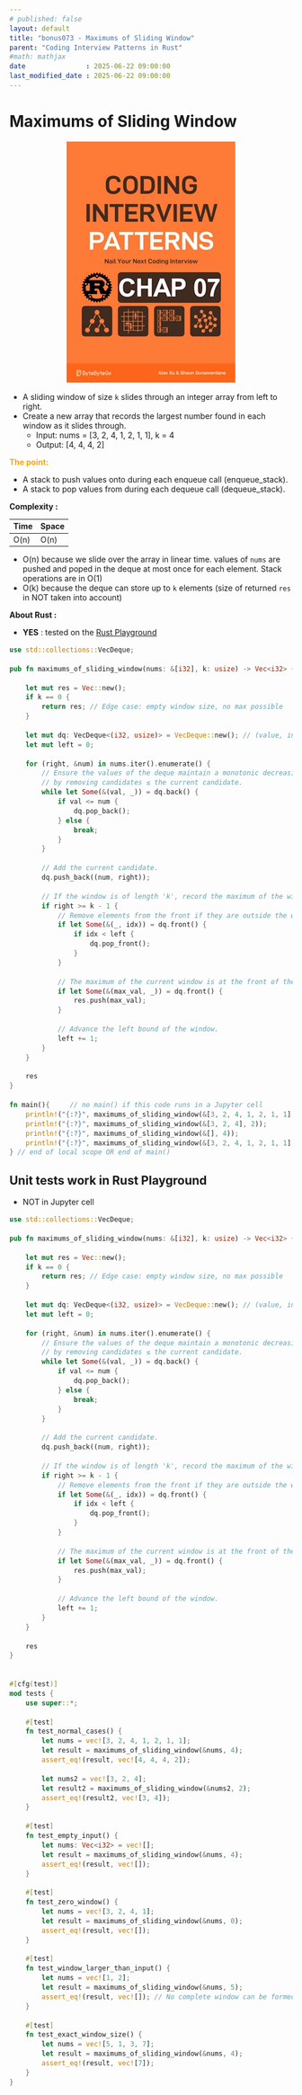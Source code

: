 ```yaml
---
# published: false
layout: default
title: "bonus073 - Maximums of Sliding Window"
parent: "Coding Interview Patterns in Rust"
#math: mathjax
date               : 2025-06-22 09:00:00
last_modified_date : 2025-06-22 09:00:00
---
```


# Maximums of Sliding Window

<div align="center">
<img src="../assets/chap_07.webp" alt="" width="300" loading="lazy"/>
</div>

* A sliding window of size ``k`` slides through an integer array from left to right. 
* Create a new array that records the largest number found in each window as it slides through.
    * Input: nums = [3, 2, 4, 1, 2, 1, 1], k = 4
    * Output: [4, 4, 4, 2]

<span style="color:orange"><b>The point:</b></span>

* A stack to push values onto during each enqueue call (enqueue_stack).
* A stack to pop values from during each dequeue call (dequeue_stack).

**Complexity :**

| Time | Space |
|------|-------|
| O(n) | O(n)  |

* O(n) because we slide over the array in linear time. values of ``nums`` are pushed and poped in the deque at most once
for each element. Stack operations are in O(1)
* O(k) because the deque can store up to ``k`` elements (size of returned ``res`` in NOT taken into account) 

**About Rust :**
* **YES** : tested on the [Rust Playground](https://play.rust-lang.org/)

<!-- 
<span style="color:red"><b>TODO : </b></span> 
* Add comments in the source code        
 -->

<!-- * <span style="color:lime"><b>Preferred solution?</b></span>      -->



```rust
use std::collections::VecDeque;

pub fn maximums_of_sliding_window(nums: &[i32], k: usize) -> Vec<i32> {
    
    let mut res = Vec::new();
    if k == 0 {
        return res; // Edge case: empty window size, no max possible
    }
    
    let mut dq: VecDeque<(i32, usize)> = VecDeque::new(); // (value, index)
    let mut left = 0;

    for (right, &num) in nums.iter().enumerate() {
        // Ensure the values of the deque maintain a monotonic decreasing order
        // by removing candidates ≤ the current candidate.
        while let Some(&(val, _)) = dq.back() {
            if val <= num {
                dq.pop_back();
            } else {
                break;
            }
        }

        // Add the current candidate.
        dq.push_back((num, right));

        // If the window is of length 'k', record the maximum of the window.
        if right >= k - 1 {
            // Remove elements from the front if they are outside the window.
            if let Some(&(_, idx)) = dq.front() {
                if idx < left {
                    dq.pop_front();
                }
            }

            // The maximum of the current window is at the front of the deque.
            if let Some(&(max_val, _)) = dq.front() {
                res.push(max_val);
            }

            // Advance the left bound of the window.
            left += 1;
        }
    }

    res
}

fn main(){     // no main() if this code runs in a Jupyter cell 
    println!("{:?}", maximums_of_sliding_window(&[3, 2, 4, 1, 2, 1, 1], 4)); // [4, 4, 4, 2]
    println!("{:?}", maximums_of_sliding_window(&[3, 2, 4], 2));             // [3, 4]
    println!("{:?}", maximums_of_sliding_window(&[], 4));                    // []
    println!("{:?}", maximums_of_sliding_window(&[3, 2, 4, 1, 2, 1, 1], 0)); // []
} // end of local scope OR end of main()       
```

## Unit tests work in Rust Playground
* NOT in Jupyter cell


```rust
use std::collections::VecDeque;

pub fn maximums_of_sliding_window(nums: &[i32], k: usize) -> Vec<i32> {
    
    let mut res = Vec::new();
    if k == 0 {
        return res; // Edge case: empty window size, no max possible
    }
    
    let mut dq: VecDeque<(i32, usize)> = VecDeque::new(); // (value, index)
    let mut left = 0;

    for (right, &num) in nums.iter().enumerate() {
        // Ensure the values of the deque maintain a monotonic decreasing order
        // by removing candidates ≤ the current candidate.
        while let Some(&(val, _)) = dq.back() {
            if val <= num {
                dq.pop_back();
            } else {
                break;
            }
        }

        // Add the current candidate.
        dq.push_back((num, right));

        // If the window is of length 'k', record the maximum of the window.
        if right >= k - 1 {
            // Remove elements from the front if they are outside the window.
            if let Some(&(_, idx)) = dq.front() {
                if idx < left {
                    dq.pop_front();
                }
            }

            // The maximum of the current window is at the front of the deque.
            if let Some(&(max_val, _)) = dq.front() {
                res.push(max_val);
            }

            // Advance the left bound of the window.
            left += 1;
        }
    }

    res
}


#[cfg(test)]
mod tests {
    use super::*;

    #[test]
    fn test_normal_cases() {
        let nums = vec![3, 2, 4, 1, 2, 1, 1];
        let result = maximums_of_sliding_window(&nums, 4);
        assert_eq!(result, vec![4, 4, 4, 2]);

        let nums2 = vec![3, 2, 4];
        let result2 = maximums_of_sliding_window(&nums2, 2);
        assert_eq!(result2, vec![3, 4]);
    }

    #[test]
    fn test_empty_input() {
        let nums: Vec<i32> = vec![];
        let result = maximums_of_sliding_window(&nums, 4);
        assert_eq!(result, vec![]);
    }

    #[test]
    fn test_zero_window() {
        let nums = vec![3, 2, 4, 1];
        let result = maximums_of_sliding_window(&nums, 0);
        assert_eq!(result, vec![]);
    }

    #[test]
    fn test_window_larger_than_input() {
        let nums = vec![1, 2];
        let result = maximums_of_sliding_window(&nums, 5);
        assert_eq!(result, vec![]); // No complete window can be formed
    }

    #[test]
    fn test_exact_window_size() {
        let nums = vec![5, 1, 3, 7];
        let result = maximums_of_sliding_window(&nums, 4);
        assert_eq!(result, vec![7]);
    }
}

```
